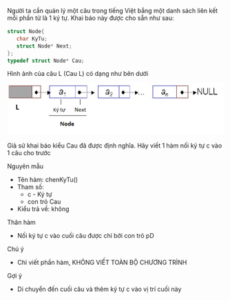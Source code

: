 Người ta cần quản lý một câu trong tiếng Việt bẳng một danh sách liên kết mỗi phần tử là 1 ký tự. Khai báo này được cho sẵn như sau:
```c
struct Node{
   char KyTu;
   struct Node* Next;
};
typedef struct Node* Cau;
```
Hình ảnh của câu L (Cau L) có dạng như bên dưới

<img src="../Cau.png"> 

Giả sử khai báo kiểu Cau đã được định nghĩa. Hãy viết 1 hàm nối ký tự c vào 1 câu cho trước

Nguyên mẫu
- Tên hàm: chenKyTu()
- Tham số: 
  - c - Ký tự
  - con trỏ Cau
- Kiểu trả về: không

Thân hàm
- Nối ký tự c vào cuối câu được chỉ bởi con trỏ pD

Chú ý
- Chỉ viết phần hàm, KHÔNG VIẾT TOÀN BỘ CHƯƠNG TRÌNH

Gợi ý
- Di chuyển đến cuối câu và thêm ký tự c vào vị trí cuối này
